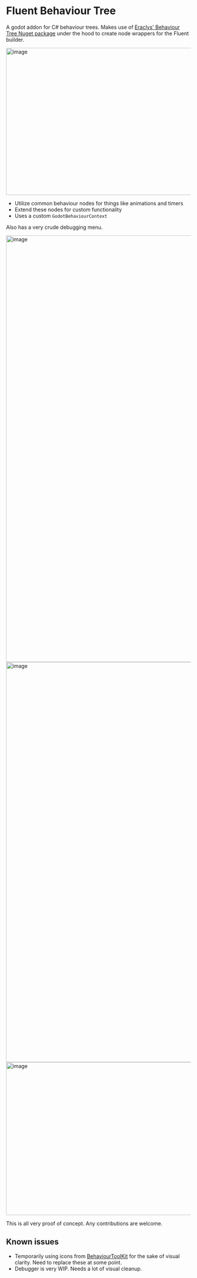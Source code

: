 # Fluent Behaviour Tree

A godot addon for C# behaviour trees. Makes use
of [Eraclys' Behaviour Tree Nuget package](https://github.com/Eraclys/BehaviourTree) under the hood to create node
wrappers for the Fluent builder.

<img width="595" height="400" alt="image" src="https://github.com/user-attachments/assets/48f7354f-051d-4059-bfe6-20c730f07533" />

- Utilize common behaviour nodes for things like animations and timers
- Extend these nodes for custom functionality
- Uses a custom `GodotBehaviourContext`

Also has a very crude debugging menu.

<img width="2025" height="1160" alt="image" src="https://github.com/user-attachments/assets/6e0d7c47-5e89-4e1b-9c41-23beb74635a6" />

<img width="1985" height="1088" alt="image" src="https://github.com/user-attachments/assets/ffa4d3f9-b916-4cf5-8ff8-06cb7aff5928" />

<img width="994" height="416" alt="image" src="https://github.com/user-attachments/assets/019083f2-9169-4f8a-be65-d4ae672f1911" />

This is all very proof of concept. Any contributions are welcome.

## Known issues

- Temporarily using icons from [BehaviourToolKit](https://github.com/ThePat02/BehaviourToolkit) for the sake of visual
  clarity. Need to replace these at some point.
- Debugger is very WIP. Needs a lot of visual cleanup.
